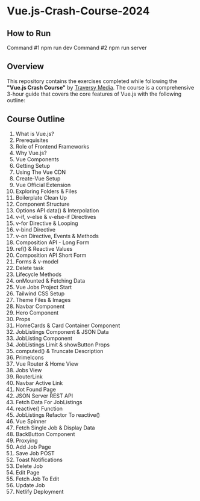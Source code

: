 # Vue.js-Crash-Course-2024

## How to Run 
Command #1 npm run dev 
Command #2 npm run server

## Overview

This repository contains the exercises completed while following the **"Vue.js Crash Course"** by [Traversy Media](https://www.youtube.com/user/TechGuyWeb). The course is a comprehensive 3-hour guide that covers the core features of Vue.js with the following outline:

## Course Outline
1. What is Vue.js?  
2. Prerequisites  
3. Role of Frontend Frameworks  
4. Why Vue.js?  
5. Vue Components  
6. Getting Setup  
7. Using The Vue CDN  
8. Create-Vue Setup  
9. Vue Official Extension  
10. Exploring Folders & Files  
11. Boilerplate Clean Up  
12. Component Structure  
13. Options API data() & Interpolation  
14. v-if, v-else & v-else-if Directives  
15. v-for Directive & Looping  
16. v-bind Directive  
17. v-on Directive, Events & Methods  
18. Composition API - Long Form  
19. ref() & Reactive Values  
20. Composition API Short Form  
21. Forms & v-model  
22. Delete task  
23. Lifecycle Methods  
24. onMounted & Fetching Data  
25. Vue Jobs Project Start  
26. Tailwind CSS Setup  
27. Theme Files & Images  
28. Navbar Component  
29. Hero Component  
30. Props  
31. HomeCards & Card Container Component  
32. JobListings Component & JSON Data  
33. JobListing Component  
34. JobListings Limit & showButton Props  
35. computed() & Truncate Description  
36. PrimeIcons  
37. Vue Router & Home View  
38. Jobs View  
39. RouterLink  
40. Navbar Active Link  
41. Not Found Page  
42. JSON Server REST API  
43. Fetch Data For JobListings  
44. reactive() Function  
45. JobListings Refactor To reactive()  
46. Vue Spinner  
47. Fetch Single Job & Display Data  
48. BackButton Component  
49. Proxying  
50. Add Job Page  
51. Save Job POST  
52. Toast Notifications  
53. Delete Job  
54. Edit Page  
55. Fetch Job To Edit  
56. Update Job  
57. Netlify Deployment  

